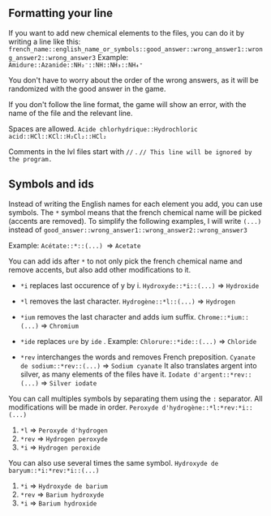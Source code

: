 ## Formatting your line
If you want to add new chemical elements to the files, you can do it by writing a line like this: 
`french_name::english_name_or_symbols::good_answer::wrong_answer1::wrong_answer2::wrong_answer3`
Example: `Amidure::Azanide::NH₂⁻::NH::NH₃::NH₄⁺`

You don't have to worry about the order of the wrong answers, as it will be randomized with the good answer in the game.

If you don't follow the line format, the game will show an error, with the name of the file and the relevant line.

Spaces are allowed.
`Acide chlorhydrique::Hydrochloric acid::HCl::KCl::H₂Cl₂::HCl₂`

Comments in the lvl files start with `//` .
`// This line will be ignored by the program.`

## Symbols and ids

Instead of writing the English names for each element you add, you can use symbols.
The `*` symbol means that the french chemical name will be picked (accents are removed).
To simplify the following examples, I will write `(...) `instead of `good_answer::wrong_answer1::wrong_answer2::wrong_answer3`

Example: `Acétate::*::(...) `=> `Acetate`

You can add ids after `*` to not only pick the french chemical name and remove accents, but also add other modifications to it.

- `*i` replaces last occurence of y by i.
`Hydroxyde::*i::(...)` => `Hydroxide`

- `*l` removes the last character.
`Hydrogène::*l::(...)` => `Hydrogen`
- `*ium` removes the last character and adds ium suffix.
 `Chrome::*ium::(...)` => `Chromium`
- `*ide` replaces `ure` by `ide`  .
Example: `Chlorure::*ide::(...)` => `Chloride`
- `*rev` interchanges the words and removes French preposition.
`Cyanate de sodium::*rev::(...)` => `Sodium cyanate`
It also translates argent into silver, as many elements of the files have it.
`Iodate d'argent::*rev::(...)` => `Silver iodate`

You can call multiples symbols by separating them using the `:` separator. All modifications will be made in order.
`Peroxyde d'hydrogène::*l:*rev:*i::(...)`
1. `*l` => `Peroxyde d'hydrogen`
1. `*rev` => `Hydrogen peroxyde`
1. `*i` => `Hydrogen peroxide`

You can also use several times the same symbol.
`Hydroxyde de baryum::*i:*rev:*i::(...)`
1. `*i` => `Hydroxyde de barium`
1. `*rev` => `Barium hydroxyde`
1. `*i` => `Barium hydroxide`
